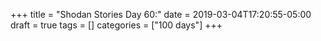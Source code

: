 +++
title = "Shodan Stories Day 60:"
date = 2019-03-04T17:20:55-05:00
draft = true
tags = []
categories = ["100 days"]
+++
